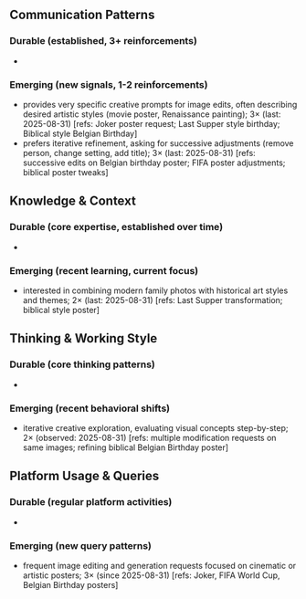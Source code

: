 ## Communication Patterns
### Durable (established, 3+ reinforcements)
-

### Emerging (new signals, 1-2 reinforcements)
- provides very specific creative prompts for image edits, often describing desired artistic styles (movie poster, Renaissance painting); 3× (last: 2025-08-31) [refs: Joker poster request; Last Supper style birthday; Biblical style Belgian Birthday]
- prefers iterative refinement, asking for successive adjustments (remove person, change setting, add title); 3× (last: 2025-08-31) [refs: successive edits on Belgian birthday poster; FIFA poster adjustments; biblical poster tweaks]

## Knowledge & Context
### Durable (core expertise, established over time)
-

### Emerging (recent learning, current focus)
- interested in combining modern family photos with historical art styles and themes; 2× (last: 2025-08-31) [refs: Last Supper transformation; biblical style poster]

## Thinking & Working Style
### Durable (core thinking patterns)
-

### Emerging (recent behavioral shifts)
- iterative creative exploration, evaluating visual concepts step-by-step; 2× (observed: 2025-08-31) [refs: multiple modification requests on same images; refining biblical Belgian Birthday poster]

## Platform Usage & Queries
### Durable (regular platform activities)
-

### Emerging (new query patterns)
- frequent image editing and generation requests focused on cinematic or artistic posters; 3× (since 2025-08-31) [refs: Joker, FIFA World Cup, Belgian Birthday posters]